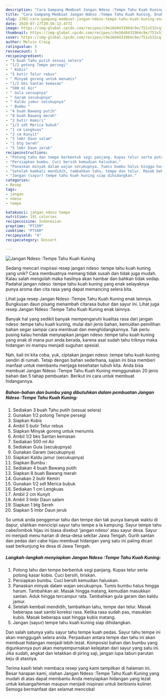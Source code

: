 ```yaml
---
description: "Cara Gampang Membuat Jangan Ndeso :Tempe Tahu Kuah Kuning, Enak"
title: "Cara Gampang Membuat Jangan Ndeso :Tempe Tahu Kuah Kuning, Enak"
slug: 2392-cara-gampang-membuat-jangan-ndeso-tempe-tahu-kuah-kuning-enak
date: 2020-07-17T20:56:13.477Z
image: https://img-global.cpcdn.com/recipes/c9e16d4431964c9e/751x532cq70/jangan-ndeso-tempe-tahu-kuah-kuning-foto-resep-utama.jpg
thumbnail: https://img-global.cpcdn.com/recipes/c9e16d4431964c9e/751x532cq70/jangan-ndeso-tempe-tahu-kuah-kuning-foto-resep-utama.jpg
cover: https://img-global.cpcdn.com/recipes/c9e16d4431964c9e/751x532cq70/jangan-ndeso-tempe-tahu-kuah-kuning-foto-resep-utama.jpg
author: Melvin Craig
ratingvalue: 3
reviewcount: 3
recipeingredient:
- "3 buah Tahu putih sesuai selera"
- "1/2 potong Tempe persegi"
- " Kobis"
- "5 butir Telur rebus"
- " Minyak goreng untuk menumis"
- "1/2 bks Santan kemasan"
- "500 ml Air"
- " Gula secuupnya"
- " Garam secukupnya"
- " Kaldu jamur secukupnya"
- " Bumbu "
- "4 buah Bawang putih"
- "8 buah Bawang merah"
- "2 butir Kemiri"
- "1/2 sdt Merica bubuk"
- "1 cm Lengkuas"
- "2 cm Kunyit"
- "3 lmbr Daun salam"
- "1 btg Sereh"
- "5 lmbr Daun jeruk"
recipeinstructions:
- "Potong tahu dan tempe berbentuk segi panjang. Kupas telur serta potong kasar kobis. Cuci bersih, tiriskan."
- "Persiapkan bumbu. Cuci bersih kemudian haluskan."
- "Panaskan minyak dalam wajan secukupnya. Tumis bumbu halus hingga harum. Tambahkan air. Masak hingga matang, kemudian masukkan santan. Aduk hingga tercampur rata. Tambahkan gula garam dan kaldu jamur."
- "Setelah kembali mendidih, tambahkan tahu, tempe dan telur. Masak beberapa saat sambi koreksi rasa. Ketika rasa sudah pas, masuklan kubis. Masak beberapa saat hingga kubis matang."
- "Jangan (sayur) tempe tahu kuah kuning siap dihidangkan."
categories:
- Resep
tags:
- jangan
- ndeso
- tempe

katakunci: jangan ndeso tempe 
nutrition: 191 calories
recipecuisine: Indonesian
preptime: "PT15M"
cooktime: "PT56M"
recipeyield: "4"
recipecategory: Dessert

---
```



![Jangan Ndeso :Tempe Tahu Kuah Kuning](https://img-global.cpcdn.com/recipes/c9e16d4431964c9e/751x532cq70/jangan-ndeso-tempe-tahu-kuah-kuning-foto-resep-utama.jpg)

Sedang mencari inspirasi resep jangan ndeso :tempe tahu kuah kuning yang unik? Cara membuatnya memang tidak susah dan tidak juga mudah. Kalau salah mengolah maka hasilnya akan hambar dan bahkan tidak sedap. Padahal jangan ndeso :tempe tahu kuah kuning yang enak selayaknya punya aroma dan cita rasa yang dapat memancing selera kita.

Lihat juga resep Jangan Ndeso :Tempe Tahu Kuah Kuning enak lainnya. Bungkusan daun pisang menambah citarasa bubur dan sayur ini. Lihat juga resep Jangan Ndeso :Tempe Tahu Kuah Kuning enak lainnya.

Banyak hal yang sedikit banyak mempengaruhi kualitas rasa dari jangan ndeso :tempe tahu kuah kuning, mulai dari jenis bahan, kemudian pemilihan bahan segar sampai cara membuat dan menghidangkannya. Tak perlu pusing kalau hendak menyiapkan jangan ndeso :tempe tahu kuah kuning yang enak di mana pun anda berada, karena asal sudah tahu triknya maka hidangan ini mampu menjadi suguhan spesial.


Nah, kali ini kita coba, yuk, ciptakan jangan ndeso :tempe tahu kuah kuning sendiri di rumah. Tetap dengan bahan sederhana, sajian ini bisa memberi manfaat untuk membantu menjaga kesehatan tubuh kita. Anda bisa membuat Jangan Ndeso :Tempe Tahu Kuah Kuning menggunakan 20 jenis bahan dan 5 tahap pembuatan. Berikut ini cara untuk membuat hidangannya.

<!--inarticleads1-->

##### Bahan-bahan dan bumbu yang dibutuhkan dalam pembuatan Jangan Ndeso :Tempe Tahu Kuah Kuning:

1. Sediakan 3 buah Tahu putih (sesuai selera)
1. Gunakan 1/2 potong Tempe persegi
1. Siapkan  Kobis
1. Ambil 5 butir Telur rebus
1. Siapkan  Minyak goreng untuk menumis
1. Ambil 1/2 bks Santan kemasan
1. Sediakan 500 ml Air
1. Sediakan  Gula (secuķupnya)
1. Gunakan  Garam (secukupnya)
1. Siapkan  Kaldu jamur (secukupnya)
1. Siapkan  Bumbu :
1. Sediakan 4 buah Bawang putih
1. Siapkan 8 buah Bawang merah
1. Gunakan 2 butir Kemiri
1. Gunakan 1/2 sdt Merica bubuk
1. Sediakan 1 cm Lengkuas
1. Ambil 2 cm Kunyit
1. Ambil 3 lmbr Daun salam
1. Siapkan 1 btg Sereh
1. Siapkan 5 lmbr Daun jeruk


So untuk anda penggemar tahu dan tempe dan tak punya banyak waktu di dapur, silahkan mencicipi sayur tahu tempe a la kampung. Sayur tempe tahu cabe/lombok hijau ini biasa disebut &#39;jangan ndeso&#39; atau sayur desa. Sayur ini menjadi menu harian di desa-desa sekitar Jawa Tengah. Gurih santan dan pedas dari cabe hijau membuat hidangan yang satu ini paling dicari saat berkunjung ke desa di Jawa Tengah. 

<!--inarticleads2-->

##### Langkah-langkah menyiapkan Jangan Ndeso :Tempe Tahu Kuah Kuning:

1. Potong tahu dan tempe berbentuk segi panjang. Kupas telur serta potong kasar kobis. Cuci bersih, tiriskan.
1. Persiapkan bumbu. Cuci bersih kemudian haluskan.
1. Panaskan minyak dalam wajan secukupnya. Tumis bumbu halus hingga harum. Tambahkan air. Masak hingga matang, kemudian masukkan santan. Aduk hingga tercampur rata. Tambahkan gula garam dan kaldu jamur.
1. Setelah kembali mendidih, tambahkan tahu, tempe dan telur. Masak beberapa saat sambi koreksi rasa. Ketika rasa sudah pas, masuklan kubis. Masak beberapa saat hingga kubis matang.
1. Jangan (sayur) tempe tahu kuah kuning siap dihidangkan.


Dan salah satunya yaitu sayur tahu tempe kuah pedas. Sayur tahu tempe ini akan menggugah selera anda. Perpaduan antara tempe dan tahu ini akan membuat hidangan menjadi lebih lezat. Komposisi bahan dan bumbu yang digunkannya pun akan menyempurnakan kelejatan dari sayur yang satu ini. Jika sudah, angkat dan letakkan di piring saji, jangan lupa taburi parutan keju di atasnya. 

Terima kasih telah membaca resep yang kami tampilkan di halaman ini. Besar harapan kami, olahan Jangan Ndeso :Tempe Tahu Kuah Kuning yang mudah di atas dapat membantu Anda menyiapkan hidangan yang lezat untuk keluarga/teman maupun menjadi inspirasi untuk berbisnis kuliner. Semoga bermanfaat dan selamat mencoba!
